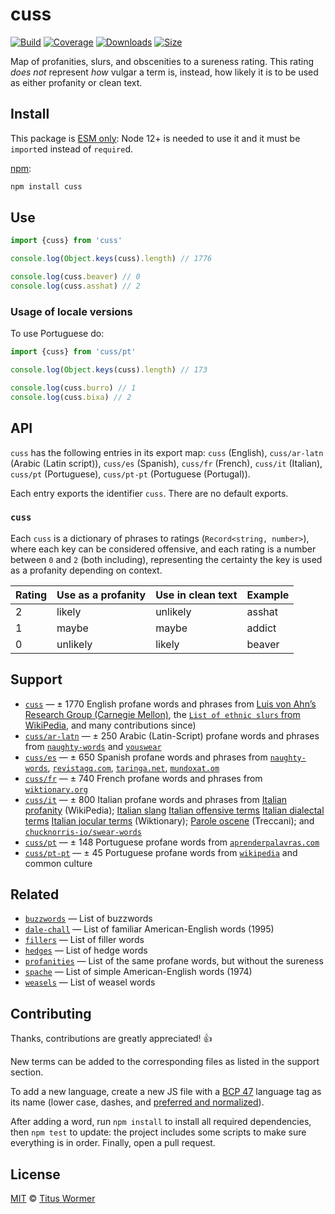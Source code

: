 # cuss

[![Build][build-badge]][build]
[![Coverage][coverage-badge]][coverage]
[![Downloads][downloads-badge]][downloads]
[![Size][size-badge]][size]

Map of profanities, slurs, and obscenities to a sureness rating.
This rating *does not* represent *how* vulgar a term is, instead, how
likely it is to be used as either profanity or clean text.

## Install

This package is [ESM only](https://gist.github.com/sindresorhus/a39789f98801d908bbc7ff3ecc99d99c):
Node 12+ is needed to use it and it must be `import`ed instead of `require`d.

[npm][]:

```sh
npm install cuss
```

## Use

```js
import {cuss} from 'cuss'

console.log(Object.keys(cuss).length) // 1776

console.log(cuss.beaver) // 0
console.log(cuss.asshat) // 2
```

### Usage of locale versions

To use Portuguese do:

```js
import {cuss} from 'cuss/pt'

console.log(Object.keys(cuss).length) // 173

console.log(cuss.burro) // 1
console.log(cuss.bixa) // 2
```

## API

`cuss` has the following entries in its export map: `cuss` (English),
`cuss/ar-latn` (Arabic (Latin script)), `cuss/es` (Spanish), `cuss/fr` (French),
`cuss/it` (Italian), `cuss/pt` (Portuguese), `cuss/pt-pt` (Portuguese
(Portugal)).

Each entry exports the identifier `cuss`.
There are no default exports.

### `cuss`

Each `cuss` is a dictionary of phrases to ratings (`Record<string, number>`),
where each key can be considered offensive, and each rating is a number between
`0` and `2` (both including), representing the certainty the key is used as a
profanity depending on context.

| Rating | Use as a profanity | Use in clean text | Example |
| ------ | ------------------ | ----------------- | ------- |
| 2      | likely             | unlikely          | asshat  |
| 1      | maybe              | maybe             | addict  |
| 0      | unlikely           | likely            | beaver  |

## Support

*   [`cuss`](index.js) — ± 1770 English profane words and phrases from
    [Luis von Ahn’s Research Group (Carnegie Mellon)][luis-von-ahn], the
    [`List of ethnic slurs` from WikiPedia][racial-slurs], and many
    contributions since)
*   [`cuss/ar-latn`](ar-latn.js) — ± 250 Arabic (Latin-Script) profane words
    and phrases from [`naughty-words`][ar-source-naughty-words] and
    [`youswear`][ar-source-youswear]
*   [`cuss/es`](es.js) — ± 650 Spanish profane words and phrases from
    [`naughty-words`][es-source-naughty-words],
    [`revistagq.com`][es-source-revistagq], [`taringa.net`][es-source-taringa],
    [`mundoxat.om`][es-source-mundoxat]
*   [`cuss/fr`](fr.js) — ± 740 French profane words and phrases from
    [`wiktionary.org`][fr-source]
*   [`cuss/it`](it.js) — ± 800 Italian profane words and phrases from
    [Italian profanity][it-source] (WikiPedia);
    [Italian slang][it-source-wiktionary-slang]
    [Italian offensive terms][it-source-wiktionary-offensive]
    [Italian dialectal terms][it-source-wiktionary-dialectal]
    [Italian jocular terms][it-source-wiktionary-jocularterms]
    (Wiktionary);
    [Parole oscene][it-source-treccani-paroleoscene] (Treccani);
    and [`chucknorris-io/swear-words`][it-source-swear-words]
*   [`cuss/pt`](pt.js) — ± 148 Portuguese profane words from
    [`aprenderpalavras.com`][pt-source]
*   [`cuss/pt-pt`](pt-pt.js) — ± 45 Portuguese profane words from
    [`wikipedia`][pt-pt-source] and common culture

## Related

*   [`buzzwords`](https://github.com/words/buzzwords)
    — List of buzzwords
*   [`dale-chall`](https://github.com/words/dale-chall)
    — List of familiar American-English words (1995)
*   [`fillers`](https://github.com/words/fillers)
    — List of filler words
*   [`hedges`](https://github.com/words/hedges)
    — List of hedge words
*   [`profanities`][profanities]
    — List of the same profane words, but without the sureness
*   [`spache`](https://github.com/words/spache)
    — List of simple American-English words (1974)
*   [`weasels`](https://github.com/words/weasels)
    — List of weasel words

## Contributing

Thanks, contributions are greatly appreciated!
:+1:

New terms can be added to the corresponding files as listed in the support
section.

To add a new language, create a new JS file with a [BCP 47][bcp47-spec] language
tag as its name (lower case, dashes, and
[preferred and normalized](https://github.com/wooorm/bcp-47-normalize)).

After adding a word, run `npm install` to install all required dependencies,
then `npm test` to update: the project includes some scripts to make sure
everything is in order.
Finally, open a pull request.

## License

[MIT][license] © [Titus Wormer][author]

<!-- Definitions -->

[build-badge]: https://github.com/words/cuss/workflows/main/badge.svg

[build]: https://github.com/words/cuss/actions

[coverage-badge]: https://img.shields.io/codecov/c/github/words/cuss.svg

[coverage]: https://codecov.io/github/words/cuss

[downloads-badge]: https://img.shields.io/npm/dm/cuss.svg

[downloads]: https://www.npmjs.com/package/cuss

[size-badge]: https://img.shields.io/bundlephobia/minzip/cuss.svg

[size]: https://bundlephobia.com/result?p=cuss

[npm]: https://docs.npmjs.com/cli/install

[license]: license

[author]: https://wooorm.com

[profanities]: https://github.com/words/profanities

[fr-source]: https://fr.wiktionary.org/wiki/Cat%C3%A9gorie:Insultes_en_fran%C3%A7ais

[ar-source-naughty-words]: https://github.com/LDNOOBW/List-of-Dirty-Naughty-Obscene-and-Otherwise-Bad-Words/blob/master/ar

[ar-source-youswear]: https://www.youswear.com/index.asp?language=Arabic

[es-source-taringa]: https://www.taringa.net/posts/info/7253513/Listado-de-vulgarismos-y-malas-palabras-en-espanol.htm

[es-source-mundoxat]: https://www.mundoxat.com/foro/showthread.php?301-Lista-de-palabras-MALAS-Necesito-AYUDA%21

[es-source-naughty-words]: https://github.com/LDNOOBW/List-of-Dirty-Naughty-Obscene-and-Otherwise-Bad-Words/blob/master/es

[es-source-revistagq]: https://www.revistagq.com/la-buena-vida/articulos/221-insultos-en-castellano-que-deberias-saber/19728

[it-source]: https://en.wikipedia.org/wiki/Italian_profanity

[it-source-wiktionary-slang]: https://en.wiktionary.org/wiki/Category:Italian_slang

[it-source-wiktionary-offensive]: https://en.wiktionary.org/wiki/Category:Italian_offensive_terms

[it-source-wiktionary-dialectal]: https://en.wiktionary.org/wiki/Category:Italian_dialectal_terms

[it-source-wiktionary-jocularterms]: https://en.wiktionary.org/wiki/Category:Italian_jocular_terms

[it-source-treccani-paroleoscene]: http://www.treccani.it/enciclopedia/parole-oscene_\(Enciclopedia-dell'Italiano\)/

[it-source-swear-words]: https://github.com/chucknorris-io/swear-words/blob/master/it

[pt-source]: https://aprenderpalavras.com/lista-de-palavroes-xingamentos-e-girias/

[luis-von-ahn]: https://www.cs.cmu.edu/~biglou/resources/

[racial-slurs]: https://en.wikipedia.org/wiki/List_of_ethnic_slurs

[bcp47-spec]: https://tools.ietf.org/html/bcp47

[pt-pt-source]: https://pt.wikipedia.org/wiki/Palavr%C3%B5es_na_l%C3%ADngua_portuguesa
